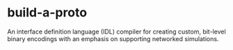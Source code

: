 # build-a-proto
An interface definition language (IDL) compiler for creating custom, bit-level binary encodings with an emphasis on supporting networked simulations.
